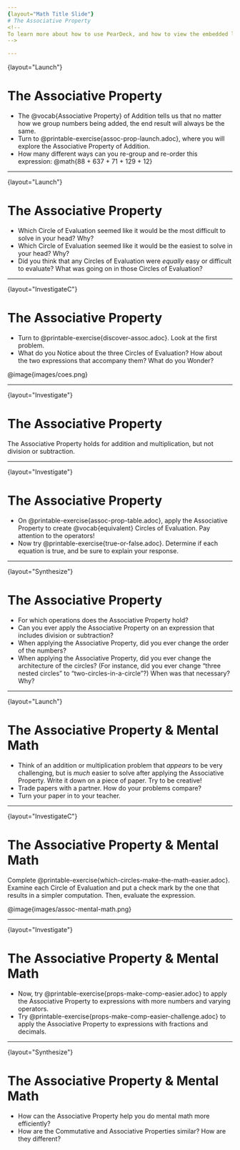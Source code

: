 ```yaml
---
{layout="Math Title Slide"}
# The Associative Property
<!--
To learn more about how to use PearDeck, and how to view the embedded links on these slides without going into present mode visit https://help.peardeck.com/en
-->

---
```

{layout="Launch"}
# The Associative Property
 

- The @vocab{Associative Property} of Addition tells us that no matter how we group numbers being added, the end result will always be the same.
- Turn to @printable-exercise{assoc-prop-launch.adoc}, where you will explore the Associative Property of Addition.
- How many different ways can you re-group and re-order this expression: @math{88 + 637 + 71 + 129 + 12} 

<!--
Allow students to work, encouraging them to try not only different groupings but different _structures_ as well - all of which will produce the same outcome! If possible, invite students to draw their Circles of Evaluation on the board so that the class can see all possible configurations. After students have drawn their Circles of Evaluation and had some time to consider the reflection questions, follow up with a class discussion.
-->

---
{layout="Launch"}
# The Associative Property

- Which Circle of Evaluation seemed like it would be the most difficult to solve in your head? Why?
- Which Circle of Evaluation seemed like it would be the easiest to solve in your head? Why?
- Did you think that any Circles of Evaluation were _equally_ easy or difficult to evaluate? What was going on in those Circles of Evaluation?

<!--
Students who applied the Commutative Property - merely changing the order of two numbers in the same group - would encounter Circles of Evaluation that were equally easy / challenging to evaluate.
-->


---
{layout="InvestigateC"}
# The Associative Property

- Turn to @printable-exercise{discover-assoc.adoc}. Look at the first problem.
- What do you Notice about the three Circles of Evaluation? How about the two expressions that accompany them? What do you Wonder?

@image{images/coes.png}


<!--
As students complete the first page, instruct them to move on to "Discovery the Associative Property (2)" .
-->

---
{layout="Investigate"}
# The Associative Property

The Associative Property holds for addition and multiplication, but not division or subtraction.


---
{layout="Investigate"}
# The Associative Property

- On @printable-exercise{assoc-prop-table.adoc}, apply the Associative Property to create @vocab{equivalent} Circles of Evaluation. Pay attention to the operators!
- Now try @printable-exercise{true-or-false.adoc}. Determine if each equation is true, and be sure to explain your response.

<!--
Follow up to confirm understanding of the activities, paying specific attention to expressions with multiple operations. In these instances, students _can_ apply the Associative Property - but only on the parts of the expression that feature only addition or only multiplication.
-->

---
{layout="Synthesize"}
# The Associative Property


- For which operations does the Associative Property hold?
- Can you ever apply the Associative Property on an expression that includes division or subtraction?
- When applying the Associative Property, did you ever change the order of the numbers?
- When applying the Associative Property, did you ever change the architecture of the circles? (For instance, did you ever change “three nested circles” to “two-circles-in-a-circle”?) When was that necessary? Why?

<!--
- For which operations does the Associative Property hold?
** _The Associative Property holds for multiplication and addition, but not division or subtraction._
- Can you ever apply the Associative Property on an expression that includes division or subtraction?
** _Yes. If the expression *also* includes addition or multiplication, there might be an opportunity to change the groupings without changing the value of the expression._
- When applying the Associative Property, did you ever change the order of the numbers?
** _Yes, students will change the numbers' order throughout the lesson._
- When applying the Associative Property, did you ever change the architecture of the circles? (For instance, did you ever change “three nested circles” to “two-circles-in-a-circle”?) When was that necessary? Why?
** _Yes, sometimes to change the groupings, we also changed the structure of the expression._
-->



---
{layout="Launch"}
# The Associative Property & Mental Math

- Think of an addition or multiplication problem that _appears_ to be very challenging, but is _much_ easier to solve after applying the Associative Property. Write it down on a piece of paper. Try to be creative!
- Trade papers with a partner. How do your problems compare?
- Turn your paper in to your teacher.

<!--
We encourage you to review students' submissions, and write a few on the board to discuss as a class. We want to sharpen students' eyes and help them develop the ability to spot instances when they might apply the Associative Property in any context.
-->


---
{layout="InvestigateC"}
# The Associative Property & Mental Math

Complete @printable-exercise{which-circles-make-the-math-easier.adoc}. Examine each Circle of Evaluation and put a check mark by the one that results in a simpler computation. Then, evaluate the expression.

@image{images/assoc-mental-math.png}


---
{layout="Investigate"}
# The Associative Property & Mental Math

- Now, try @printable-exercise{props-make-comp-easier.adoc} to apply the Associative Property to expressions with more numbers and varying operators.
- Try @printable-exercise{props-make-comp-easier-challenge.adoc} to apply the Associative Property to expressions with fractions and decimals.


---
{layout="Synthesize"}
# The Associative Property & Mental Math


- How can the Associative Property help you do mental math more efficiently?
- How are the Commutative and Associative Properties similar? How are they different?
